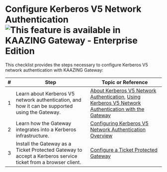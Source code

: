 Configure Kerberos V5 Network Authentication ![This feature is available in KAAZING Gateway - Enterprise Edition](../images/enterprise-feature.png)
====================================================================================

This checklist provides the steps necessary to configure Kerberos V5 network authentication with KAAZING Gateway:

| \#  | Step                                                                                                            | Topic or Reference                                                                                                                                          |
|-----|-----------------------------------------------------------------------------------------------------------------|-------------------------------------------------------------------------------------------------------------------------------------------------------------|
| 1   | Learn about Kerberos V5 network authentication, and how it can be supported using the Gateway.               | [About Kerberos V5 Network Authentication](c_authentication_kerberos.md), [Using Kerberos V5 Network Authentication with the Gateway](u_kerberos_configure.md) |
| 2   | Learn how the Gateway integrates into a Kerberos infrastructure.                                             | [Configuring Kerberos V5 Network Authentication Overview](p_kerberos_configure.md)                                                                       |
| 3   | Install the Gateway as a Ticket Protected Gateway to accept a Kerberos service ticket from a browser client. | [Configure a Ticket Protected Gateway](p_kerberos_configure_ticket_protected_gateway.md)                                                                                               |
